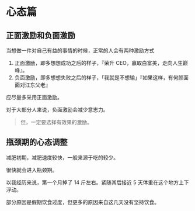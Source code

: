 # 心态篇

## 正面激励和负面激励

当想做一件对自己有益的事情的时候，正常的人会有两种激励方式

1. 正面激励，即多想想成功之后的样子，『荣升 CEO，赢取白富美，走向人生巅峰』。
2. 负面激励，即多想想失败之后的样子，「我就是不想输」『如果这样，有何颜面面对江东父老』

应尽量多采用正面激励。

对于大部分人来说，负面激励会减少意志力。

> 但，一定要选择有效果的激励。

## 瓶颈期的心态调整

减肥初期，减肥速度较快，一般来源于吃的较少。

很快就会进入瓶颈期。

以我经历来说，第一个月掉了 14 斤左右。紧随其后接近 5 天体重在这个地方上下浮动。

部分原因是假期饮食过度，但更多的原因来自这几天没有坚持饮食。

